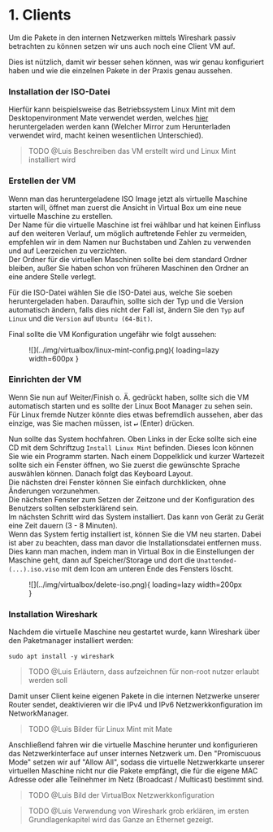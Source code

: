 # 1. Clients

Um die Pakete in den internen Netzwerken mittels Wireshark passiv betrachten zu können setzen wir uns auch noch eine 
Client VM auf.

Dies ist nützlich, damit wir besser sehen können, was wir genau konfiguriert haben und wie die einzelnen Pakete in der
Praxis genau aussehen.


### Installation der ISO-Datei
Hierfür kann beispielsweise das Betriebssystem Linux Mint mit dem Desktopenvironment Mate verwendet werden, welches 
[hier](https://linuxmint.com/download.php) heruntergeladen werden kann (Welcher Mirror zum Herunterladen verwendet wird,
macht keinen wesentlichen Unterschied).

> TODO @Luis Beschreiben das VM erstellt wird und Linux Mint installiert wird

### Erstellen der VM
Wenn man das heruntergeladene ISO Image jetzt als virtuelle Maschine starten will, öffnet man zuerst die Ansicht in 
Virtual Box um eine neue virtuelle Maschine zu erstellen.  
Der Name für die virtuelle Maschine ist frei wählbar und hat keinen Einfluss auf den weiteren Verlauf, um möglich 
auftretende Fehler zu vermeiden, empfehlen wir in dem Namen nur Buchstaben und Zahlen zu verwenden und auf Leerzeichen
zu verzichten.  
Der Ordner für die virtuellen Maschinen sollte bei dem standard Ordner bleiben, außer Sie haben schon von
früheren Maschinen den Ordner an eine andere Stelle verlegt.

Für die ISO-Datei wählen Sie die ISO-Datei aus, welche Sie soeben heruntergeladen haben. Daraufhin, sollte sich der Typ
und die Version automatisch ändern, falls dies nicht der Fall ist, ändern Sie den `Typ` auf `Linux` und die `Version` 
auf `Ubuntu (64-Bit)`.

Final sollte die VM Konfiguration ungefähr wie folgt aussehen:

<figure markdown>
  ![](../img/virtualbox/linux-mint-config.png){ loading=lazy width=600px }
</figure>


### Einrichten der VM
Wenn Sie nun auf Weiter/Finish o. Ä. gedrückt haben, sollte sich die VM automatisch starten und es sollte der Linux Boot
Manager zu sehen sein. Für Linux fremde Nutzer könnte dies etwas befremdlich aussehen, aber das einzige, was Sie machen 
müssen, ist <kbd>&#x21b5;</kbd> (Enter) drücken.

Nun sollte das System hochfahren.
Oben Links in der Ecke sollte sich eine CD mit dem Schriftzug `Install Linux Mint` befinden. Dieses Icon können Sie wie
ein Programm starten. Nach einem Doppelklick und kurzer Wartezeit sollte sich ein Fenster öffnen, wo Sie zuerst die 
gewünschte Sprache auswählen können. Danach folgt das Keyboard Layout.  
Die nächsten drei Fenster können Sie einfach durchklicken, ohne Änderungen vorzunehmen.  
Die nächsten Fenster zum Setzen der Zeitzone und der Konfiguration des Benutzers sollten selbsterklärend sein.  
Im nächsten Schritt wird das System installiert. Das kann von Gerät zu Gerät eine Zeit dauern (3 - 8 Minuten).  
Wenn das System fertig installiert ist, können Sie die VM neu starten. Dabei ist aber zu beachten, dass man davor die 
Installationsdatei entfernen muss. Dies kann man machen, indem man in Virtual Box in die Einstellungen der Maschine 
geht, dann auf Speicher/Storage und dort die `Unattended-(...).iso.viso` mit dem Icon am unteren Ende des Fensters 
löscht.

<figure markdown>
  ![](../img/virtualbox/delete-iso.png){ loading=lazy width=200px }
</figure>

### Installation Wireshark
Nachdem die virtuelle Maschine neu gestartet wurde, kann Wireshark über den Paketmanager installiert werden:
```shell
sudo apt install -y wireshark
```

> TODO @Luis Erläutern, dass aufzeichnen für non-root nutzer erlaubt werden soll 

Damit unser Client keine eigenen Pakete in die internen Netzwerke unserer Router sendet, deaktivieren wir die IPv4 und 
IPv6 Netzwerkkonfiguration im NetworkManager.

> TODO @Luis Bilder für Linux Mint mit Mate

Anschließend fahren wir die virtuelle Maschine herunter und konfigurieren das Netzwerkinterface auf unser internes 
Netzwerk um. Den "Promiscuous Mode" setzen wir auf "Allow All", sodass die virtuelle Netzwerkkarte unserer virtuellen
Maschine nicht nur die Pakete empfängt, die für die eigene MAC Adresse oder alle Teilnehmer im Netz (Broadcast / 
Multicast) bestimmt sind.

> TODO @Luis Bild der VirtualBox Netzwerkkonfiguration

> TODO @Luis Verwendung von Wireshark grob erklären, im ersten Grundlagenkapitel wird das Ganze an Ethernet gezeigt. 
